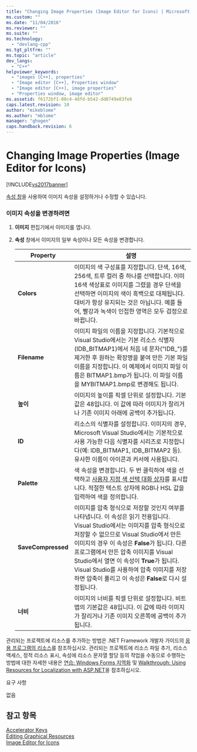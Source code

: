```yaml
---
title: "Changing Image Properties (Image Editor for Icons) | Microsoft Docs"
ms.custom: ""
ms.date: "11/04/2016"
ms.reviewer: ""
ms.suite: ""
ms.technology: 
  - "devlang-cpp"
ms.tgt_pltfrm: ""
ms.topic: "article"
dev_langs: 
  - "C++"
helpviewer_keywords: 
  - "images [C++], properties"
  - "Image editor [C++], Properties window"
  - "Image editor [C++], image properties"
  - "Properties window, image editor"
ms.assetid: f6172bf1-08c4-4dfd-b542-dd8749e83fe6
caps.latest.revision: 10
author: "mikeblome"
ms.author: "mblome"
manager: "ghogen"
caps.handback.revision: 6
---
```

# Changing Image Properties (Image Editor for Icons)
[!INCLUDE[vs2017banner](../assembler/inline/includes/vs2017banner.md)]

[속성 창](../Topic/Properties%20Window.md)을 사용하여 이미지 속성을 설정하거나 수정할 수 있습니다.  
  
### 이미지 속성을 변경하려면  
  
1.  **이미지** 편집기에서 이미지를 엽니다.  
  
2.  **속성** 창에서 이미지의 일부 속성이나 모든 속성을 변경합니다.  
  
    |Property|설명|  
    |--------------|--------|  
    |**Colors**|이미지의 색 구성표를 지정합니다.  단색, 16색, 256색, 트루 컬러 중 하나를 선택합니다.  이미 16색 색상표로 이미지를 그렸을 경우 단색을 선택하면 이미지의 색이 흑백으로 대체됩니다.  대비가 항상 유지되는 것은 아닙니다. 예를 들어, 빨강과 녹색이 인접한 영역은 모두 검정으로 바뀝니다.|  
    |**Filename**|이미지 파일의 이름을 지정합니다.  기본적으로 Visual Studio에서는 기본 리소스 식별자\(IDB\_BITMAP1\)에서 처음 네 문자\("IDB\_"\)를 제거한 후 원하는 확장명을 붙여 만든 기본 파일 이름을 지정합니다.  이 예제에서 이미지 파일 이름은 BITMAP1.bmp가 됩니다.  이 파일 이름을 MYBITMAP1.bmp로 변경해도 됩니다.|  
    |**높이**|이미지의 높이를 픽셀 단위로 설정합니다.  기본값은 48입니다.  이 값에 따라 이미지가 잘리거나 기존 이미지 아래에 공백이 추가됩니다.|  
    |**ID**|리소스의 식별자를 설정합니다.  이미지의 경우, Microsoft Visual Studio에서는 기본적으로 사용 가능한 다음 식별자를 시리즈로 지정합니다\(예: IDB\_BITMAP1, IDB\_BITMAP2 등\).  유사한 이름이 아이콘과 커서에 사용됩니다.|  
    |**Palette**|색 속성을 변경합니다.  두 번 클릭하여 색을 선택하고 [사용자 지정 색 선택 대화 상자](../windows/custom-color-selector-dialog-box-image-editor-for-icons.md)를 표시합니다.  적절한 텍스트 상자에 RGB나 HSL 값을 입력하여 색을 정의합니다.|  
    |**SaveCompressed**|이미지를 압축 형식으로 저장할 것인지 여부를 나타냅니다.  이 속성은 읽기 전용입니다.  Visual Studio에서는 이미지를 압축 형식으로 저장할 수 없으므로 Visual Studio에서 만든 이미지의 경우 이 속성은 **False**가 됩니다.  다른 프로그램에서 만든 압축 이미지를 Visual Studio에서 열면 이 속성이 **True**가 됩니다.  Visual Studio를 사용하여 압축 이미지를 저장하면 압축이 풀리고 이 속성은 **False**로 다시 설정됩니다.|  
    |**너비**|이미지의 너비를 픽셀 단위로 설정합니다.  비트맵의 기본값은 48입니다.  이 값에 따라 이미지가 잘리거나 기존 이미지 오른쪽에 공백이 추가됩니다.|  
  
 관리되는 프로젝트에 리소스를 추가하는 방법은 .NET Framework 개발자 가이드의 [응용 프로그램의 리소스](../Topic/Resources%20in%20Desktop%20Apps.md)를 참조하십시오. 관리되는 프로젝트에 리소스 파일 추가, 리소스 액세스, 정적 리소스 표시, 속성에 리소스 문자열 할당 등의 작업을 수동으로 수행하는 방법에 대한 자세한 내용은 [연습: Windows Forms 지역화](http://msdn.microsoft.com/ko-kr/9a96220d-a19b-4de0-9f48-01e5d82679e5) 및 [Walkthrough: Using Resources for Localization with ASP.NET](../Topic/Walkthrough:%20Using%20Resources%20for%20Localization%20with%20ASP.NET.md)을 참조하십시오.  
  
 요구 사항  
  
 없음  
  
## 참고 항목  
 [Accelerator Keys](../mfc/accelerator-keys-image-editor-for-icons.md)   
 [Editing Graphical Resources](../mfc/editing-graphical-resources-image-editor-for-icons.md)   
 [Image Editor for Icons](../mfc/image-editor-for-icons.md)